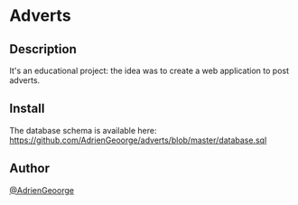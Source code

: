 # Adverts

## Description

It's an educational project: the idea was to create a web application to post adverts.

## Install

The database schema is available here:  
https://github.com/AdrienGeoorge/adverts/blob/master/database.sql

## Author
[@AdrienGeoorge](https://github.com/AdrienGeoorge)

